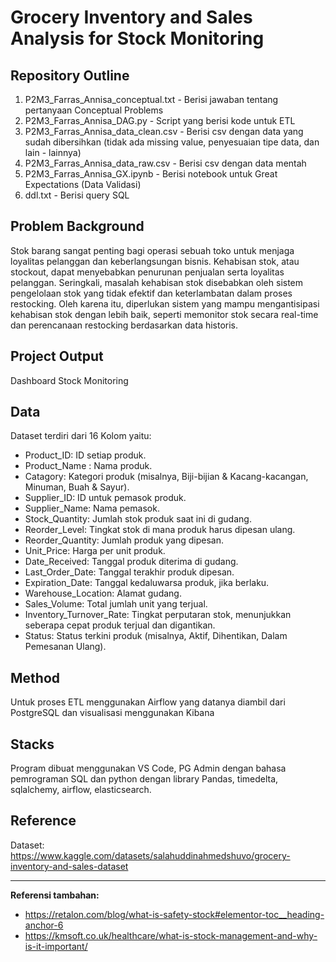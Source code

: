 # Grocery Inventory and Sales Analysis for Stock Monitoring


## Repository Outline
1. P2M3_Farras_Annisa_conceptual.txt - Berisi jawaban tentang pertanyaan Conceptual Problems
2. P2M3_Farras_Annisa_DAG.py - Script yang berisi kode untuk ETL
3. P2M3_Farras_Annisa_data_clean.csv - Berisi csv dengan data yang sudah dibersihkan (tidak ada missing value, penyesuaian tipe data, dan lain - lainnya)
4. P2M3_Farras_Annisa_data_raw.csv - Berisi csv dengan data mentah
5. P2M3_Farras_Annisa_GX.ipynb - Berisi notebook untuk Great Expectations (Data Validasi)
6. ddl.txt - Berisi query SQL

## Problem Background
Stok barang sangat penting bagi operasi sebuah toko untuk menjaga loyalitas pelanggan dan keberlangsungan bisnis. Kehabisan stok, atau stockout, dapat menyebabkan penurunan penjualan serta loyalitas pelanggan. Seringkali, masalah kehabisan stok disebabkan oleh sistem pengelolaan stok yang tidak efektif dan keterlambatan dalam proses restocking. Oleh karena itu, diperlukan sistem yang mampu mengantisipasi kehabisan stok dengan lebih baik, seperti memonitor stok secara real-time dan perencanaan restocking berdasarkan data historis.

## Project Output
Dashboard Stock Monitoring

## Data

Dataset terdiri dari 16 Kolom yaitu: 
- Product_ID: ID setiap produk.
- Product_Name : Nama produk.
- Catagory: Kategori produk (misalnya, Biji-bijian & Kacang-kacangan, Minuman, Buah & Sayur).
- Supplier_ID: ID untuk pemasok produk.
- Supplier_Name: Nama pemasok.
- Stock_Quantity: Jumlah stok produk saat ini di gudang.
- Reorder_Level: Tingkat stok di mana produk harus dipesan ulang.
- Reorder_Quantity: Jumlah produk yang dipesan.
- Unit_Price: Harga per unit produk.
- Date_Received: Tanggal produk diterima di gudang.
- Last_Order_Date: Tanggal terakhir produk dipesan.
- Expiration_Date: Tanggal kedaluwarsa produk, jika berlaku.
- Warehouse_Location: Alamat gudang.
- Sales_Volume: Total jumlah unit yang terjual.
- Inventory_Turnover_Rate: Tingkat perputaran stok, menunjukkan seberapa cepat produk terjual dan digantikan.
- Status: Status terkini produk (misalnya, Aktif, Dihentikan, Dalam Pemesanan Ulang).


## Method
Untuk proses ETL menggunakan Airflow yang datanya diambil dari PostgreSQL dan visualisasi menggunakan Kibana


## Stacks
Program dibuat menggunakan VS Code, PG Admin dengan bahasa pemrograman SQL dan python dengan library Pandas, timedelta, sqlalchemy, airflow, elasticsearch.

## Reference
Dataset: https://www.kaggle.com/datasets/salahuddinahmedshuvo/grocery-inventory-and-sales-dataset

---

**Referensi tambahan:**
- https://retalon.com/blog/what-is-safety-stock#elementor-toc__heading-anchor-6
- https://kmsoft.co.uk/healthcare/what-is-stock-management-and-why-is-it-important/
